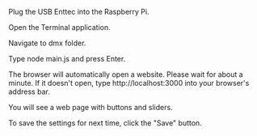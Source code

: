 Plug the USB Enttec into the Raspberry Pi.

Open the Terminal application.

Navigate to dmx folder.

Type node main.js and press Enter.

The browser will automatically open a website. Please wait for about a minute. If it doesn't open, type http://localhost:3000 into your browser's address bar.

You will see a web page with buttons and sliders.

To save the settings for next time, click the "Save" button.
